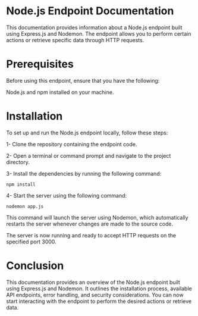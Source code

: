# Node.js Endpoint Documentation
This documentation provides information about a Node.js endpoint built using Express.js and Nodemon. The endpoint allows you to perform certain actions or retrieve specific data through HTTP requests.

# Prerequisites
Before using this endpoint, ensure that you have the following:

Node.js and npm installed on your machine.

# Installation
To set up and run the Node.js endpoint locally, follow these steps:

1- Clone the repository containing the endpoint code.

2- Open a terminal or command prompt and navigate to the project directory.

3- Install the dependencies by running the following command:

`npm install`

4- Start the server using the following command:

`nodemon app.js`

This command will launch the server using Nodemon, which automatically restarts the server whenever changes are made to the source code.

The server is now running and ready to accept HTTP requests on the specified port 3000.

# Conclusion
This documentation provides an overview of the Node.js endpoint built using Express.js and Nodemon. It outlines the installation process, available API endpoints, error handling, and security considerations. You can now start interacting with the endpoint to perform the desired actions or retrieve data.
